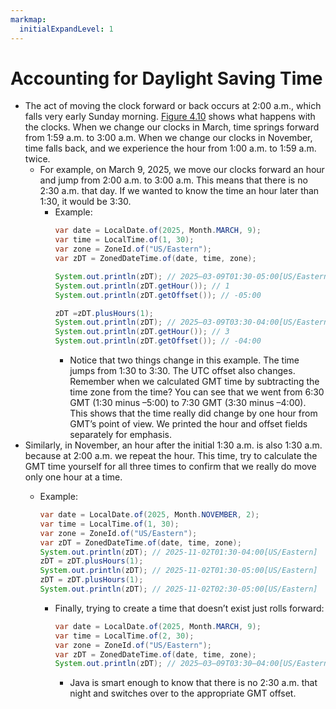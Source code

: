 ```yaml
---
markmap:
  initialExpandLevel: 1
---
```

# **Accounting for Daylight Saving Time**
- The act of moving the clock forward or back occurs at 2:00
  a.m., which falls very early Sunday morning.
  [Figure 4.10](https://1drv.ms/i/c/c83cfca51d5c2032/EaKfHohBOAVGr3Rm7Rc_TU8BImpE-nHsp7H5_xuweOJEiA?e=9TwOLz) shows what happens with the clocks. When we
  change our clocks in March, time springs forward from
  1:59 a.m. to 3:00 a.m. When we change our clocks in
  November, time falls back, and we experience the hour
  from 1:00 a.m. to 1:59 a.m. twice.
  - For example, on March 9, 2025, we move our clocks
forward an hour and jump from 2:00 a.m. to 3:00 a.m. This
means that there is no 2:30 a.m. that day. If we wanted to
know the time an hour later than 1:30, it would be 3:30.
    - Example:
      ```java
      var date = LocalDate.of(2025, Month.MARCH, 9);
      var time = LocalTime.of(1, 30);
      var zone = ZoneId.of("US/Eastern");
      var zDT = ZonedDateTime.of(date, time, zone);

      System.out.println(zDT); // 2025–03-09T01:30-05:00[US/Eastern]
      System.out.println(zDT.getHour()); // 1
      System.out.println(zDT.getOffset()); // -05:00
      
      zDT =zDT.plusHours(1);
      System.out.println(zDT); // 2025–03-09T03:30-04:00[US/Eastern]
      System.out.println(zDT.getHour()); // 3
      System.out.println(zDT.getOffset()); // -04:00
      ```
      - Notice that two things change in this example. The time
      jumps from 1:30 to 3:30. The UTC offset also changes.
      Remember when we calculated GMT time by subtracting
      the time zone from the time? You can see that we went
      from 6:30 GMT (1:30 minus –5:00) to 7:30 GMT (3:30
      minus –4:00). This shows that the time really did change by
      one hour from GMT’s point of view. We printed the hour
      and offset fields separately for emphasis.
- Similarly, in November, an hour after the initial 1:30 a.m. is
also 1:30 a.m. because at 2:00 a.m. we repeat the hour.
This time, try to calculate the GMT time yourself for all
three times to confirm that we really do move only one hour
at a time.
  - Example:
    ```java
    var date = LocalDate.of(2025, Month.NOVEMBER, 2);
    var time = LocalTime.of(1, 30);
    var zone = ZoneId.of("US/Eastern");
    var zDT = ZonedDateTime.of(date, time, zone);
    System.out.println(zDT); // 2025-11-02T01:30-04:00[US/Eastern]
    zDT = zDT.plusHours(1);
    System.out.println(zDT); // 2025-11-02T01:30-05:00[US/Eastern]
    zDT = zDT.plusHours(1);
    System.out.println(zDT); // 2025-11-02T02:30-05:00[US/Eastern]
    ```

    - Finally, trying to create a time that doesn’t exist just rolls forward:
      ```java
      var date = LocalDate.of(2025, Month.MARCH, 9);
      var time = LocalTime.of(2, 30);
      var zone = ZoneId.of("US/Eastern");
      var zDT = ZonedDateTime.of(date, time, zone);
      System.out.println(zDT); // 2025–03–09T03:30–04:00[US/Eastern]
      ```
        - Java is smart enough to know that there is no 2:30 a.m. that
        night and switches over to the appropriate GMT offset.